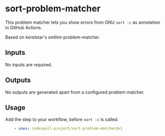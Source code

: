# sort-problem-matcher

This problem matcher lets you show errors from GNU `sort -c` as annotation in
GitHub Actions.

Based on korelstar's xmllint-problem-matcher.

## Inputs

No inputs are required.

## Outputs

No outputs are generated apart from a configured problem matcher.

## Usage

Add the step to your workflow, before `sort -c` is called.

```yaml
    - uses: codespell-project/sort-problem-matcher@v1
```
